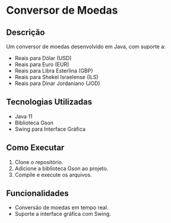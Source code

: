 # Conversor de Moedas

## Descrição
Um conversor de moedas desenvolvido em Java, com suporte a:
- Reais para Dólar (USD)
- Reais para Euro (EUR)
- Reais para Libra Esterlina (GBP)
- Reais para Shekel Israelense (ILS)
- Reais para Dinar Jordaniano (JOD)

## Tecnologias Utilizadas
- Java 11
- Biblioteca Gson
- Swing para Interface Gráfica

## Como Executar
1. Clone o repositório.
2. Adicione a biblioteca Gson ao projeto.
3. Compile e execute os arquivos.

## Funcionalidades
- Conversão de moedas em tempo real.
- Suporte a interface gráfica com Swing.
